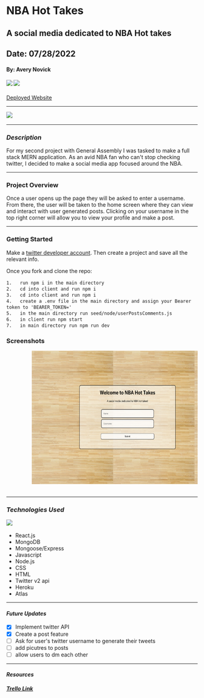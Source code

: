 # NBA Hot Takes

## A social media dedicated to NBA Hot takes

## Date: 07/28/2022

#### By: Avery Novick

#### [<img src = "https://library.kissclipart.com/20190908/aee/kissclipart-github-icon-logo-icon-media-icon-b93d26ddc375e57b.png" height = "25px">](https://github.com/anovick1) [<img src = "https://cdn-icons-png.flaticon.com/512/174/174857.png" height = "25px">](https://www.linkedin.com/in/avery-novick-8651a7176/)

<a href="https://novick-nba-app.herokuapp.com/" target="_blank" rel="noreferrer">Deployed Website</a>

---

<img src="https://static.vecteezy.com/system/resources/previews/001/188/689/non_2x/basketball-on-fire-png.png"  height="350">

---

### _Description_

For my second project with General Assembly I was tasked to make a full stack MERN application. As an avid NBA fan who can't stop checking twitter, I decided to make a social media app focused around the NBA.

---

### Project Overview

Once a user opens up the page they will be asked to enter a username. From there, the user will be taken to the home screen where they can view and interact with user generated posts. Clicking on your username in the top right corner will allow you to view your profile and make a post.

---

### Getting Started

Make a [twitter developer account](https://developer.twitter.com/en/portal/dashboard). Then create a project and save all the relevant info.

Once you fork and clone the repo:

    1.   run npm i in the main directory
    2.   cd into client and run npm i
    3.   cd into client and run npm i
    4.   create a .env file in the main directory and assign your Bearer token to 'BEARER_TOKEN='
    5.   in the main directory run seed/node/userPostsComments.js
    6.   in client run npm start
    7.   in main directory run npm run dev

### Screenshots

<div style= "center">
    <pre>
        <img src="images/loginpage.png"  height="350">&nbsp;&nbsp;&nbsp;<img src="images/newsfeed.png.cloud" height="350">&nbsp;&nbsp;&nbsp;<img src="images/profile.png" height="350">&nbsp;&nbsp;&nbsp;<img src="images/create.png" height="350">
    </pre>
</div>

---

### _Technologies Used_

<img style="center" src="https://www.thinksys.com/assets/images/MERN-logo.png"  width="700">

- React.js
- MongoDB
- Mongoose/Express
- Javascript
- Node.js
- CSS
- HTML
- Twitter v2 api
- Heroku
- Atlas

---

#### _Future Updates_

- [x] Implement twitter API
- [x] Create a post feature
- [ ] Ask for user's twitter username to generate their tweets
- [ ] add picutres to posts
- [ ] allow users to dm each other

---

#### **_Resources_**

##### [Trello Link](https://trello.com/b/yFObpZ1y/project-2)
